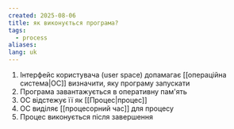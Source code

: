 ```yaml
---
created: 2025-08-06
title: як виконується програма?
tags:
  - process
aliases: 
lang: uk
---
```


1. Інтерфейс користувача (user space)  допамагає [[операційна система|ОС]] визначити, яку програму запускати
2. Програма завантажується в оперативну пам'ять
3. ОС відстежує її як [[Процес|процес]]
4. ОС виділяє [[процесорний час]] для процесу
5. Процес виконується після завершення
